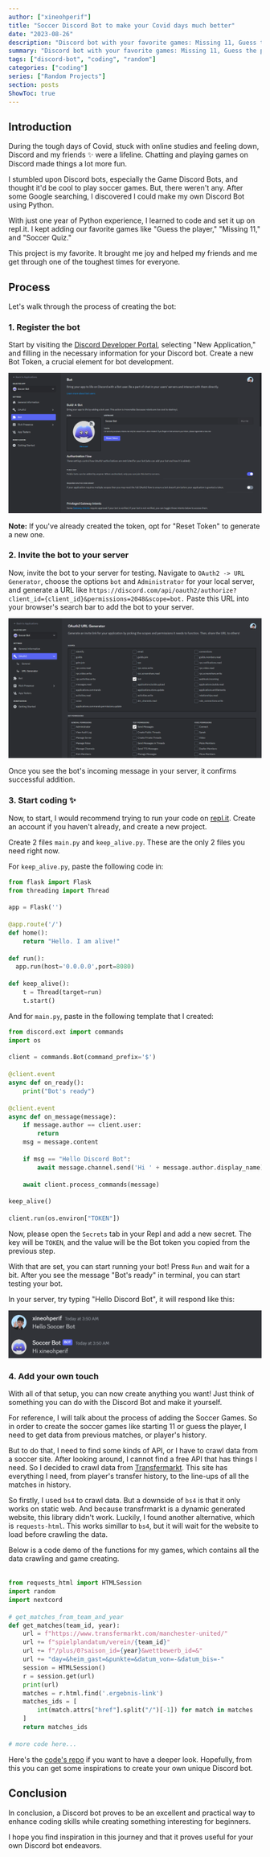 ```yaml
---
author: ["xineohperif"]
title: "Soccer Discord Bot to make your Covid days much better"
date: "2023-08-26"
description: "Discord bot with your favorite games: Missing 11, Guess the player, Tic-tac-toe,..."
summary: "Discord bot with your favorite games: Missing 11, Guess the player, Tic-tac-toe,..."
tags: ["discord-bot", "coding", "random"]
categories: ["coding"]
series: ["Random Projects"]
section: posts
ShowToc: true
---
```


## Introduction

During the tough days of Covid, stuck with online studies and feeling down, Discord and my friends ✨ were a lifeline. Chatting and playing games on Discord made things a lot more fun.

I stumbled upon Discord bots, especially the Game Discord Bots, and thought it'd be cool to play soccer games. But, there weren't any. After some Google searching, I discovered I could make my own Discord Bot using Python.

With just one year of Python experience, I learned to code and set it up on repl.it. I kept adding our favorite games like "Guess the player," "Missing 11," and "Soccer Quiz."

This project is my favorite. It brought me joy and helped my friends and me get through one of the toughest times for everyone.

## Process

Let's walk through the process of creating the bot:

### 1. Register the bot

Start by visiting the [Discord Developer Portal](https://discord.com/developers/applications), selecting "New Application," and filling in the necessary information for your Discord bot. Create a new Bot Token, a crucial element for bot development.

![1705682228710](/soccer-discord-bot-in-covid-days/1705682228710.png)

**Note:** If you've already created the token, opt for "Reset Token" to generate a new one.

### 2. Invite the bot to your server

Now, invite the bot to your server for testing. Navigate to `OAuth2 -> URL Generator`, choose the options `bot` and `Administrator` for your local server, and generate a URL like `https://discord.com/api/oauth2/authorize?client_id={client_id}&permissions=2048&scope=bot.` Paste this URL into your browser's search bar to add the bot to your server.

![1705683032435](/soccer-discord-bot-in-covid-days/1705683032435.png)

Once you see the bot's incoming message in your server, it confirms successful addition.

### 3. Start coding ✨

Now, to start, I would recommend trying to run your code on [repl.it](https://replit.com). Create an account if you haven't already, and create a new project.

Create 2 files `main.py` and `keep_alive.py`. These are the only 2 files you need right now.

For `keep_alive.py`, paste the following code in:

```python
from flask import Flask
from threading import Thread

app = Flask('')

@app.route('/')
def home():
    return "Hello. I am alive!"

def run():
  app.run(host='0.0.0.0',port=8080)

def keep_alive():
    t = Thread(target=run)
    t.start()
```

And for `main.py`, paste in the following template that I created:

```python
from discord.ext import commands
import os

client = commands.Bot(command_prefix='$')

@client.event
async def on_ready():
    print("Bot's ready")

@client.event
async def on_message(message):
    if message.author == client.user:
        return
    msg = message.content

    if msg == "Hello Discord Bot":
        await message.channel.send('Hi ' + message.author.display_name)

    await client.process_commands(message)

keep_alive()

client.run(os.environ["TOKEN"])
```

Now, please open the `Secrets` tab in your Repl and add a new secret. The key will be `TOKEN`, and the value will be the Bot token you copied from the previous step.

With that are set, you can start running your bot! Press `Run` and wait for a bit. After you see the message "Bot's ready" in terminal, you can start testing your bot.

In your server, try typing "Hello Discord Bot", it will respond like this:

![1705684870442](/soccer-discord-bot-in-covid-days/1705684870442.png)

### 4. Add your own touch

With all of that setup, you can now create anything you want! Just think of something you can do with the Discord Bot and make it yourself.

For reference, I will talk about the process of adding the Soccer Games. So in order to create the soccer games like starting 11 or guess the player, I need to get data from previous matches, or player's history.

But to do that, I need to find some kinds of API, or I have to crawl data from a soccer site. After looking around, I cannot find a free API that has things I need. So I decided to crawl data from [Transfermarkt](https://www.transfermarkt.com). This site has everything I need, from player's transfer history, to the line-ups of all the matches in history.

So firstly, I used `bs4` to crawl data. But a downside of `bs4` is that it only works on static web. And because transfrmarkt is a dynamic generated website, this library didn't work. Luckily, I found another alternative, which is `requests-html`. This works simillar to `bs4`, but it will wait for the website to load before crawling the data.

Below is a code demo of the functions for my games, which contains all the data crawling and game creating.

```python

from requests_html import HTMLSession
import random
import nextcord

# get_matches_from_team_and_year
def get_matches(team_id, year):
    url = f"https://www.transfermarkt.com/manchester-united/"
    url += f"spielplandatum/verein/{team_id}"
    url += f"/plus/0?saison_id={year}&wettbewerb_id=&"
    url += "day=&heim_gast=&punkte=&datum_von=-&datum_bis=-"
    session = HTMLSession()
    r = session.get(url)
    print(url)  
    matches = r.html.find('.ergebnis-link')
    matches_ids = [
        int(match.attrs["href"].split("/")[-1]) for match in matches
    ]
    return matches_ids

# more code here...
```

Here's the [code's repo](https://github.com/Theskrtnerd/soccer-discord-bot) if you want to have a deeper look.
Hopefully, from this you can get some inspirations to create your own unique Discord bot.

## Conclusion

In conclusion, a Discord bot proves to be an excellent and practical way to enhance coding skills while creating something interesting for beginners.

I hope you find inspiration in this journey and that it proves useful for your own Discord bot endeavors.
